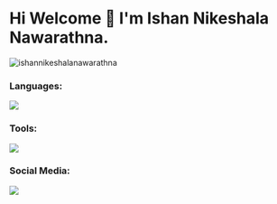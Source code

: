 
<h1 align="start"> Hi Welcome 👋 I'm Ishan Nikeshala Nawarathna. </h1>

<p align="start"><img src="https://komarev.com/ghpvc/?username=ishannikeshalanawarathna&label=Profile%20views&color=0e75b6&style=flat" alt="ishannikeshalanawarathna" /> </p>
<h3 align="start">Languages:</h3>
<img src="https://skillicons.dev/icons?i=java,spring,bootstrap,cpp,css,html,js,jquery,nodejs,php,react,tailwind" />

<h3 align="start">Tools:</h3>
<img src="https://skillicons.dev/icons?i=androidstudio,vscode,git,github,arduino,figma,gcp,firebase,idea,mysql,devto,notion,stackoverflow,postman" />

<h3 align="start">Social Media:</h3>
<img src="https://skillicons.dev/icons?i=linkedin,gmail,instagram,twitter" />





